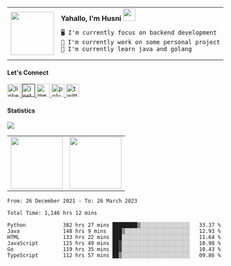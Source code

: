 <!-- <h2 align="left"> Yahallo!, I'm Husni <img src="https://github.com/TheDudeThatCode/TheDudeThatCode/blob/master/Assets/Hi.gif" width="29px"></h2>

<div class="container" style="width: 100%; ">
<div class="column" style="width: 50%; float: right; @media (max-width: 600px) {width: 100%; float: none;}">
<img align="right" src="https://user-images.githubusercontent.com/70875733/208228361-3d66eeec-b393-42ee-a5f6-55c727d14b1d.gif" height="160px">
</div>
<div class="column-2" style="width: 50%; float: left; @media (max-width: 600px) {width: 100%; float: none;}">
<p align="left">Software Engineer who love to learn amazing things about tech. Currently learn in deep about Java and workn on some personal project.</p>
</div>
</div>

<a target="_blank" href="https://www.linkedin.com/in/muhammad-husni-nur-fadillah/">
    <img src="https://img.shields.io/badge/-nur%20muhammad-blue?style=for-the-badge&logo=Linkedin&logoColor=white&link=https://linkedin.com/in/muhammad-husni-nur-fadillah/" alt="Linkedin Badge">     
</a>

<a target="_blank" href="https://twitter.com/tanakafuu">
    <img src="https://img.shields.io/badge/tanakafuu-1ca0f1?style=for-the-badge&logo=twitter&logoColor=white&link=https://twitter.com/tanakafuu" alt="Twitter Badge">
</a>

<a target="_blank" href="https://instagram.com/masnurrm/">
    <img src="https://img.shields.io/badge/-masnurrm-E1306C?style=for-the-badge&logo=Instagram&logoColor=white&link=https://instagram.com/masnurrm/" alt="Instagram Badge"></a>

</br>

<a target="_blank" href="https://wakatime.com/@b70526ec-e794-4d52-83e7-a9d198a8be0f">
    <img style="height: 24px" src="https://wakatime.com/badge/user/b70526ec-e794-4d52-83e7-a9d198a8be0f.svg" alt="Wakatime Badge">
</a>
 -->
<!-- ![shelter_gif](https://user-images.githubusercontent.com/70875733/190963880-5813c109-7e1a-4738-afba-316828d56148.gif) <br> -->

<!-- <b>Yahallo, I'm Husni</b> <img src="https://github.com/TheDudeThatCode/TheDudeThatCode/blob/master/Assets/Hi.gif" width="29px"> -->
<!-- * 🖥️ I'm currently focus on backend development
* 🚀 I'm currently work on some personal project
* 🌟 I'm currently learn java and golang -->
<!-- * 👨‍💻 Available for hire | [personal website](https://husfuudev.vercel.app/) -->

<table border="0">
<tr>
  <td valign="center">
    <img src="https://user-images.githubusercontent.com/70875733/208228361-3d66eeec-b393-42ee-a5f6-55c727d14b1d.gif" width=100>
  </td>
  <td>
    <b>Yahallo, I'm Husni</b> <img src="https://github.com/TheDudeThatCode/TheDudeThatCode/blob/master/Assets/Hi.gif" width="29px">
    
    🖥️ I'm currently focus on backend development
    🚀 I'm currently work on some personal project
    🌟 I'm currently learn java and golang
  </td>
</table>
  
 

#### Let's Connect
<a href="https://www.linkedin.com/in/muhammad-husni-nur-fadillah/"> <img src="https://user-images.githubusercontent.com/70875733/182503151-0970f8fe-abb1-4805-a9a9-83dd89cadc45.png" width="30" alt="linkedin husni"/> </a>
<a href=""> <img src="https://user-images.githubusercontent.com/70875733/182502935-65f42044-9063-47c6-bf4a-0ac09760676c.png" width="30" alt="instagram husni"/> </a>
<a href="https://medium.com/@husfuu"> <img src="https://user-images.githubusercontent.com/70875733/182503249-623db0b3-c275-4b0b-b044-4923fc0d8c48.png" width="30" alt="medium husni"/> </a>
<a href="https://www.polywork.com/husfuu"> <img src="https://user-images.githubusercontent.com/70875733/182504183-7e132d90-f945-4790-9ed9-a45a9d4cbcee.png" width="30" alt="polywork husni"/> </a>
<a href="https://twitter.com/tanakafuu"> <img src="https://user-images.githubusercontent.com/70875733/182503042-601096a3-f5d7-46bd-89ff-d397569fe05f.png" width="30" alt="twitter husni"/> </a>

<!-- <a href="https://www.hackerrank.com/husfuu"> <img src="https://user-images.githubusercontent.com/70875733/182503596-92f5c183-ef51-4fc8-a7b8-5e3b91b4d00c.svg" width="30" alt="hackerank husni"/> </a> -->
<!-- <a href="https://www.facebook.com/husfuu"> <img src="https://user-images.githubusercontent.com/70875733/201576798-d1835105-96c3-4725-897e-8284a1c0c4e0.png" width="30" alt="facebook husni"/> </a> -->

#### Statistics
![](https://komarev.com/ghpvc/?username=husfuu&style=flat&color=red)
<table>
<tr>
  <td valign="center">
     <img height="120em" src="https://github-readme-stats.vercel.app/api?username=husfuu&show_icons=true&theme=calm"/>
  </td>
  <td>
     <img height="120em" src="https://github-readme-streak-stats.herokuapp.com?user=husfuu&theme=calm&date_format=M%20j%5B%2C%20Y%5D"/>
  </td>
<!-- </tr>
<tr>
  <td valign="center">
     <img height="140em" src="https://github-readme-stats.vercel.app/api/top-langs/?username=husfuu&layout=compact&theme=calm"/>
  </td>
  <td >
    <img src="https://wakatime.com/share/@039bd02d-64b8-4d8b-b6c4-c5e4ceffafcf/0c88226b-e202-41f0-95bd-f6b2caa67991.svg" width="300" alt="coding activity"/>
  </td>
</tr> -->
</table>

<!-- ![counter](https://count.getloli.com/get/@husfuu-github-readme?theme=rule34) -->

<!-- <img src="https://wakatime.com/share/@039bd02d-64b8-4d8b-b6c4-c5e4ceffafcf/0c88226b-e202-41f0-95bd-f6b2caa67991.svg" width="300" alt="coding activity"/> -->

<!--START_SECTION:waka-->

```text
From: 26 December 2021 - To: 26 March 2023

Total Time: 1,146 hrs 12 mins

Python            382 hrs 27 mins ████████▒░░░░░░░░░░░░░░░░   33.37 %
Java              148 hrs 9 mins  ███▒░░░░░░░░░░░░░░░░░░░░░   12.93 %
HTML              133 hrs 22 mins ███░░░░░░░░░░░░░░░░░░░░░░   11.64 %
JavaScript        125 hrs 49 mins ██▓░░░░░░░░░░░░░░░░░░░░░░   10.98 %
Go                119 hrs 35 mins ██▓░░░░░░░░░░░░░░░░░░░░░░   10.43 %
TypeScript        112 hrs 57 mins ██▒░░░░░░░░░░░░░░░░░░░░░░   09.86 %
```

<!--END_SECTION:waka-->
